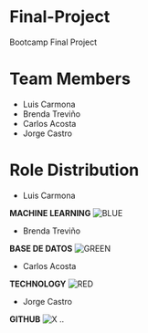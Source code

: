 # Final-Project
Bootcamp Final Project

# Team Members

- Luis Carmona
- Brenda Treviño
- Carlos Acosta
- Jorge Castro

# Role Distribution

- Luis Carmona

**MACHINE LEARNING**
![BLUE](https://user-images.githubusercontent.com/95668609/168709953-7802ff10-1aef-4f74-861c-6ebfd9a668d3.jpg)

- Brenda Treviño

**BASE DE DATOS**
![GREEN](https://user-images.githubusercontent.com/95668609/168710002-99d861f8-b0bb-412f-9192-61469b66e969.jpg)

- Carlos Acosta

**TECHNOLOGY**
![RED](https://user-images.githubusercontent.com/95668609/168710010-bf423c03-283e-4bec-b723-0f166d338e10.jpg)

- Jorge Castro

**GITHUB**
![X](https://user-images.githubusercontent.com/95668609/168710022-ac0ded3c-4ac1-4e03-99b9-d7ce82f24de3.jpg)
..
